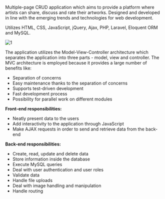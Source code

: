 Multiple-page CRUD application which aims to provide a platform where artists can share, discuss and rate their artworks. Designed and developed in line with the emerging trends and technologies for web development.

Utilizes HTML, CSS, JavaScript, jQuery, Ajax, PHP, Laravel, Eloquent ORM and MySQL.

![1](https://user-images.githubusercontent.com/16446652/93598800-e55a5f00-f9c5-11ea-96b4-5a24ff378ee0.png)

The application utilizes the Model-View-Controller architecture which separates the application into three parts - model, view and controller. The MVC architecture is employed because it provides a large number of benefits like:

* Separation of concerns
* Easy maintenance thanks to the separation of concerns
* Supports test-driven development
* Fast development process
* Possibility for parallel work on different modules

**Front-end responsibilities:**

* Neatly present data to the users
* Add interactivity to the application through JavaScript
* Make AJAX requests in order to send and retrieve data from the back-end

**Back-end responsibilities:**

* Create, read, update and delete data
* Store information inside the database
* Execute MySQL queries
* Deal with user authentication and user roles
* Validate data
* Handle file uploads
* Deal with image handling and manipulation
* Handle routing
